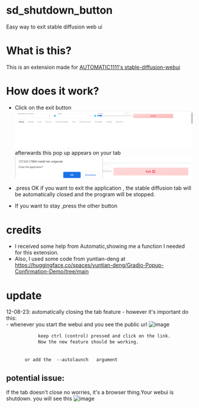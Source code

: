 # sd_shutdown_button
Easy way to exit stable diffusion web ui


# What is this?
This is an extension made for [AUTOMATIC1111's stable-diffusion-webui](https://github.com/AUTOMATIC1111/stable-diffusion-webui)

# How does it work?
- Click on the exit button 
![example_image](stopbutton.png)
afterwards this pop up appears on your tab
![confirm_close](confirm_close.png)
- .press OK if you want to exit the application ,  the stable diffusion tab will be automatically closed
and the program will be stopped.

- If you want to stay ,press the other button


# credits 
- I received some help from Automatic,showing me a function I needed for this extension.
-  Also, I used some code from yuntian-deng  at https://huggingface.co/spaces/yuntian-deng/Gradio-Popup-Confirmation-Demo/tree/main

# update
12-08-23:  automatically closing the tab feature
             - however it's important  do this:  
                - whenever you start the webui and you see  the public url
                ![image](https://github.com/EnsignMK/sd_shutdown_button/assets/91480302/2193381f-ae8b-4cd7-965d-be2e9bb29663)
               
                keep ctrl (control) pressed and click on the link. 
                Now the new feature should be working.


           or add the  --autolaunch   argument

 ## potential issue: 
 If the tab doesn't close no worries, it's a browser thing.Your webui is shutdown.
                you will see this <img width="400" alt="image" src="https://github.com/EnsignMK/sd_shutdown_button/assets/91480302/2ad1d71a-f54b-48be-9025-82dee4b2d54a">


               

           
            

             
             
             



